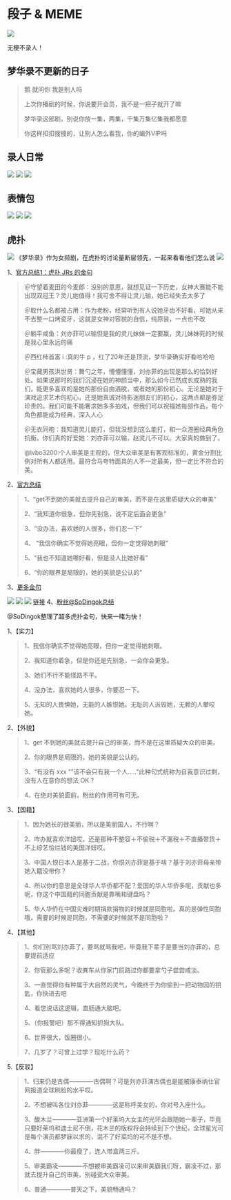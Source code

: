 # 段子 & MEME

![](/image/discuss/biao.jpg)

无梗不录人！


## 梦华录不更新的日子

> 鹅 就问你 我是别人吗
>
> 上次你播剧的时候，你说要开会员，我不是一把子就开了嘛
>
> 梦华录这部剧，别说你放一集，两集，千集万集亿集我都愿意
>
> 你这样扣扣搜搜的，让别人怎么看我，你的编外VIP吗


## 录人日常

![](/image/discuss/lr.jpg)
![](/image/lu/meme/day.jpg)
![](/image/lu/meme/day-2.jpg)

## 表情包

![](/image/lu/meme-1.jpg)
![](/image/lu/meme-4.jpg)
![](/image/lu/meme-3.jpg)


## 虎扑

![](/image/data/hupu.jpg)
《梦华录》作为女频剧，在虎扑的讨论量断层领先，一起来看看他们怎么说
![](/image/data/hupu1.jpg)

1、[官方总结1：虎扑 JRs 的金句](https://weibo.com/2054300185/M82Cy1my1)
> ＠守望着麦田的今麦郎：没别的意思，就想见证一下历史，女神大赛能不能出现双冠王？灵儿她值得！我可舍不得让灵儿输，她已经失去太多了
> 
> ＠取什么名都被占用：作为老粉，经常听到有人说她牙齿不好看，可她从来不去整一口烤瓷牙，这就是女神对容貌的自信，纯原装，一点也不改
> 
> ＠躺平咸鱼：刘亦菲可以输但是我的灵儿妹妹一定要赢，灵儿妹妹死的时候是我心里永远的痛
> 
> ＠西红柿首富 i :真的牛 p ，红了20年还是顶流，梦华录确实好看哈哈哈
> 
> ＠宝藏男孩洪世贤：舞勺之年，懵懵懂懂，刘亦菲的出现是那么的恰到好处。如果说那时的我们沉浸在她的神颜当中，那么如今已然成长成熟的我们，能更多喜欢的是她的那份自由酒脱，或者她的那份初心。无论是她对于演戏追求艺术的初心，还是她真诚对待影迷朋友们的初心，这两点都是弥足珍贵的。我们可能不能奢求她多多拍戏，但我们可以祝福她每部作品，每个角色都能成为经典，深入人心
> 
> ＠无衣同袍：我知道灵儿能打，但我没想到这么能打，和一众港圈经典角色抗衡。你们真的好爱她：刘亦菲可以输，赵灵儿不可以。大家真的做到了。
> 
> @lvbo3200:个人审美是主观的，但大众审美是有客观标准的，黄金分割比例对所有人都适用。最符合马夸特面具的人不一定最美，但一定比不符合的美。

2、[官方总结](https://weibo.com/2054300185/M82h9AAvh)

> 1、“get不到她的美就去提升自己的审美，而不是在这里质疑大众的审美”
> 
> 2、“我知道你很急，但你先别急，说不定后面会更急”
> 
> 3、“没办法，喜欢她的人很多，你们忍一下”
> 
> 4、 “我信你确实不觉得她亮眼，但你一定觉得她刺眼”
> 
> 5、“我也不知道她哪好看，但是没人比她好看”
> 
> 6、“你的眼界是局限的，她的美貌是公认的”


3、[更多金句](https://weibo.com/2054300185/M82r2rGti)

![](/image/data/hupu2.png)
![](/image/data/hupu3.png)
![](/image/data/hupu4.png)
[链接](https://weibo.com/6992474119/Ma9kM8QrS)
4、[粉丝@SoDingok总结](https://weibo.com/5093282944/M860biIsR)

@SoDingok整理了超多虎扑金句，快来一睹为快！

1、【实力】
> 1、我信你确实不觉得她亮眼，但你一定觉得她刺眼。
> 
> 2、我知道你着急，但是你还是先别急，一会你会更急。
> 
> 3、她们不行不能怪路不平。
> 
> 4、没办法，喜欢她的人很多，你要忍一下。
> 
> 5、无知的人畏惧她，无能的人嫉恨她。无耻的人派毁她，无赖的人攀咬她。

2、【外貌】
> 1、get 不到她的美就去提升自己的审美，而不是在这里质疑大众的审美。
> 
> 2、你的眼界是局限的，她的美貌是公认的。
> 
> 3、“有没有 xxx ”“该不会只有我一个人.....”此种句式统称为自我意识过剩，没有人在意你的想法 OK ?
> 
> 4、在绝对美貌面前，粉丝的作用可有可无。

3、【国籍】
> 1、因为她长的很美丽，所以是美丽国人，不行啊？
> 
> 2、咋办就喜欢洋妞哎。还是那种不整容＋不偷税＋不漏税＋不直播带货＋不上综艺恰烂钱的美国洋妞哎。
> 
> 3、中国人恨日本人是基于二战，你恨刘亦菲是基于啥？基于刘亦菲母亲带她入籍没带你？
> 
> 4、所以你的意思是全球华人华侨都不配？爱国的华人华侨多呢，贡献也多呢，你这个中国籍的同胞贡献是靠嘴和键盘吗？
> 
> 5、华人华侨在中国灾难时期捐款捐物的时候就是同胞啦。真的是弹性同胞哦，需要的时候是同胞，不需要的时候就不是同胞啦？

4、【其他】
> 1、你们别骂刘亦菲了，要骂就骂我吧，毕竟我下辈子是要当刘亦菲的，总要提前适应
> 
> 2、你管那么多呢？收粪车从你家门前路过你都要拿勺子尝尝咸淡。
> 
> 3、一直觉得你有种属于大自然的灵气，今晚终于为你偷到一把动物园的钥匙，你快进去吧
> 
> 4、看您说话这逻辑，直肠通大脑吧。
> 
> 5、（你报警吧）那不得通知抓狗大队。
> 
> 6、世界很大，饭圈很小。
> 
> 7、几岁了？可曾上过学？现吃什么药？


5.【反驳】
> 1、归来仍是古偶————古偶啊？可是刘亦菲演古偶也是能被康泰纳仕官网报道全球刷脸的水平哎。
> 
> 2、不想被叫各位刘亦菲————这是称呼美女的，你对号入座什么。
> 
> 3、酸木兰————亚洲第一个好莱坞大女主的光环会跟随她一辈子，毕竟只要好莱坞和迪士尼不倒，花木兰的版权将会持续到下个世纪，全球星光可是每个演员都梦寐以求的，混不了好菜坞的可不是不想。
> 
> 4、胖————你最瘦了，连人带盒两三斤。
> 
> 5、审美霸凌————不想被审美霸凌可以来审美霸我们呀，霸凌不过，那就去提升自己的审美，别碰瓷大众审美。
> 
> 6、普通————普天之下，美貌畅通吗？